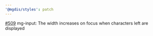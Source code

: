 ```yaml
---
'@mgdis/styles': patch
---
```


[#509](https://gitlab.mgdis.fr/core/core-ui/core-ui/-/issues/509) mg-input: The width increases on focus when characters left are displayed
